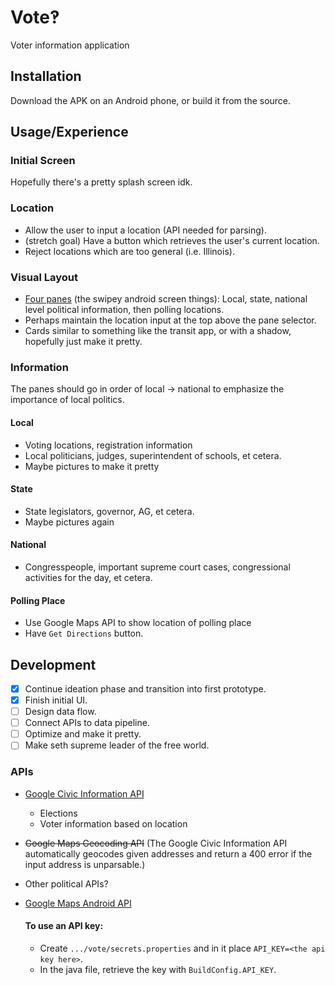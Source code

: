 # Vote‽

Voter information application

## Installation

Download the APK on an Android phone, or build it from the source.

## Usage/Experience

### Initial Screen

Hopefully there's a pretty splash screen idk.

### Location

* Allow the user to input a location (API needed for parsing).
* (stretch goal) Have a button which retrieves the user's current location.
* Reject locations which are too general (i.e. Illinois).

### Visual Layout

* [Four panes](https://developer.android.com/training/implementing-navigation/lateral.html) (the swipey android screen things): Local, state, national level political information, then polling locations.
* Perhaps maintain the location input at the top above the pane selector.
* Cards similar to something like the transit app, or with a shadow, hopefully just make it pretty.

### Information

The panes should go in order of local $\rightarrow$ national to emphasize the importance of local politics.

#### Local

* Voting locations, registration information
* Local politicians, judges, superintendent of schools, et cetera.
* Maybe pictures to make it pretty

#### State

* State legislators, governor, AG, et cetera.
* Maybe pictures again

#### National

* Congresspeople, important supreme court cases, congressional activities for the day, et cetera.

#### Polling Place

* Use Google Maps API to show location of polling place
* Have ```Get Directions``` button.

## Development

- [x] Continue ideation phase and transition into first prototype.
- [x] Finish initial UI.
- [ ] Design data flow.
- [ ] Connect APIs to data pipeline.
- [ ] Optimize and make it pretty.
- [ ] Make seth supreme leader of the free world.

### APIs

* [Google Civic Information API](https://developers.google.com/civic-information/)
    * Elections
    * Voter information based on location
* ~~Google Maps Geocoding API~~ (The Google Civic Information API automatically geocodes given addresses and return a 400 error if the input address is unparsable.)
* Other political APIs?
* [Google Maps Android API](https://developers.google.com/maps/documentation/android-api/)

    #### To use an API key:
    * Create ```.../vote/secrets.properties``` and in it place ```API_KEY=<the api key here>```.
    * In the java file, retrieve the key with ```BuildConfig.API_KEY```.
